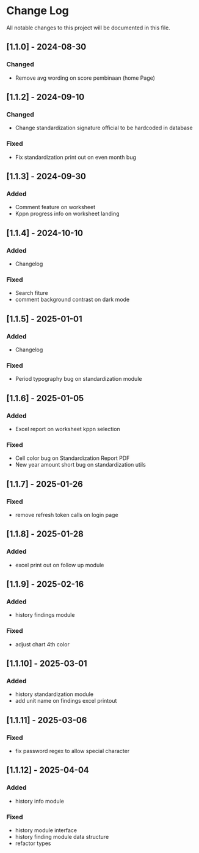 # Change Log
All notable changes to this project will be documented in this file.
 
## [1.1.0] - 2024-08-30

### Changed
- Remove avg wording on score pembinaan (home Page)

## [1.1.2] - 2024-09-10

### Changed
- Change standardization signature official to be hardcoded in database
### Fixed
- Fix standardization print out on even month bug

## [1.1.3] - 2024-09-30
 
### Added
- Comment feature on worksheet
- Kppn progress info on worksheet landing

## [1.1.4] - 2024-10-10

### Added
- Changelog
 
### Fixed
- Search fiture
- comment background contrast on dark mode

## [1.1.5] - 2025-01-01

### Added
- Changelog
 
### Fixed
- Period typography bug on standardization module


## [1.1.6] - 2025-01-05

### Added
- Excel report on worksheet kppn selection
 
### Fixed
- Cell color bug on Standardization Report PDF
- New year amount short bug on standardization utils

## [1.1.7] - 2025-01-26

### Fixed
- remove refresh token calls on login page

## [1.1.8] - 2025-01-28

### Added
- excel print out on follow up module

## [1.1.9] - 2025-02-16

### Added
- history findings module

### Fixed
- adjust chart 4th color

## [1.1.10] - 2025-03-01

### Added
- history standardization module
- add unit name on findings excel printout

## [1.1.11] - 2025-03-06

### Fixed
- fix password regex to allow special character

## [1.1.12] - 2025-04-04

### Added
- history info module

### Fixed
- history module interface
- history finding module data structure
- refactor types

 